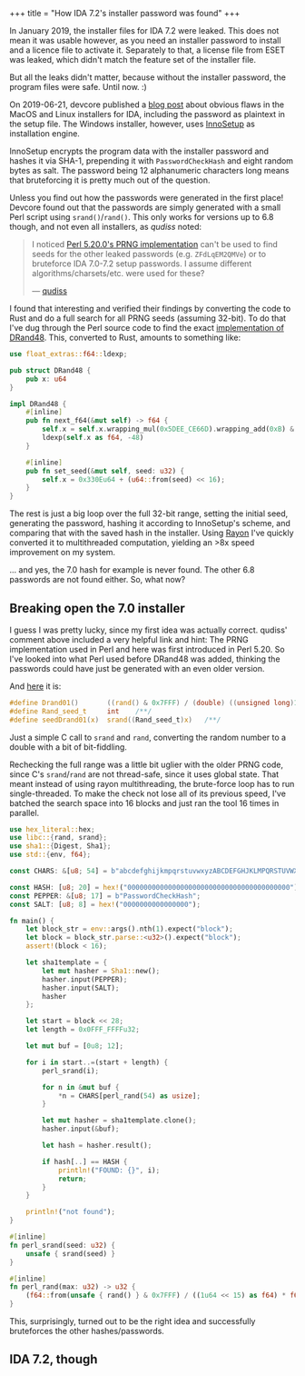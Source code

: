 +++
title = "How IDA 7.2's installer password was found"
+++

In January 2019, the installer files for IDA 7.2 were leaked. This does not mean it was usable however, as you need an installer password to install and a licence file to activate it.
Separately to that, a license file from ESET was leaked, which didn't match the feature set of the installer file.

But all the leaks didn't matter, because without the installer password, the program files were safe. Until now. :)

On 2019-06-21, devcore published a [blog post](https://devco.re/blog/2019/06/21/operation-crack-hacking-IDA-Pro-installer-PRNG-from-an-unusual-way-en/) about obvious flaws in the MacOS and Linux installers for IDA, including the password as plaintext in the setup file. The Windows installer, however, uses [InnoSetup](http://www.jrsoftware.org/isinfo.php) as installation engine.

InnoSetup encrypts the program data with the installer password and hashes it via SHA-1, prepending it with `PasswordCheckHash` and eight random bytes as salt. The password being 12 alphanumeric characters long means that bruteforcing it is pretty much out of the question.

Unless you find out how the passwords were generated in the first place! Devcore found out that the passwords are simply generated with a small Perl script using `srand()`/`rand()`. This only works for versions up to 6.8 though, and not even all installers, as *qudiss* noted:

> I noticed [Perl 5.20.0's PRNG implementation](https://rosettacode.org/wiki/Random_number_generator_(included)#Perl) can't be used to find seeds for the other leaked passwords (e.g. `ZFdLqEM2QMVe`) or to bruteforce IDA 7.0-7.2 setup passwords. I assume different algorithms/charsets/etc. were used for these?
>
> — [qudiss](https://devco.re/blog/2019/06/21/operation-crack-hacking-IDA-Pro-installer-PRNG-from-an-unusual-way-en/#comment-4511595557)

I found that interesting and verified their findings by converting the code to Rust and do a full search for all PRNG seeds (assuming 32-bit). To do that I've dug through the Perl source code to find the exact [implementation of DRand48](https://github.com/Perl/perl5/blob/df09255f565b73f060cd59e80498786e0f80d4a7/util.c#L5817). This, converted to Rust, amounts to something like:

```rust
use float_extras::f64::ldexp;

pub struct DRand48 {
    pub x: u64
}

impl DRand48 {
    #[inline]
    pub fn next_f64(&mut self) -> f64 {
        self.x = self.x.wrapping_mul(0x5DEE_CE66D).wrapping_add(0xB) & 0xFFFF_FFFF_FFFF;
        ldexp(self.x as f64, -48)
    }

    #[inline]
    pub fn set_seed(&mut self, seed: u32) {
        self.x = 0x330Eu64 + (u64::from(seed) << 16);
    }
}
```

The rest is just a big loop over the full 32-bit range, setting the initial seed, generating the password, hashing it according to InnoSetup's scheme, and comparing that with the saved hash in the installer. Using [Rayon](https://github.com/rayon-rs/rayon) I've quickly converted it to multithreaded computation, yielding an >8x speed improvement on my system.

... and yes, the 7.0 hash for example is never found. The other 6.8 passwords are not found either. So, what now?

## Breaking open the 7.0 installer

I guess I was pretty lucky, since my first idea was actually correct. qudiss' comment above included a very helpful link and hint: The PRNG implementation used in Perl and here was first introduced in Perl 5.20. So I've looked into what Perl used before DRand48 was added, thinking the passwords could have just be generated with an even older version.

And [here](https://github.com/Perl/perl5/blob/05ccd577e15cc66bbb7414fad5ee3c02f536c7a5/uconfig.h#L3096) it is:

```c
#define Drand01()       ((rand() & 0x7FFF) / (double) ((unsigned long)1 << 15))     /**/
#define Rand_seed_t     int    /**/
#define seedDrand01(x)  srand((Rand_seed_t)x)   /**/
```

Just a simple C call to `srand` and `rand`, converting the random number to a double with a bit of bit-fiddling.

Rechecking the full range was a little bit uglier with the older PRNG code, since C's `srand`/`rand` are not thread-safe, since it uses global state. That meant instead of using rayon multithreading, the brute-force loop has to run single-threaded. To make the check not lose all of its previous speed, I've batched the search space into 16 blocks and just ran the tool 16 times in parallel.

```rs
use hex_literal::hex;
use libc::{rand, srand};
use sha1::{Digest, Sha1};
use std::{env, f64};

const CHARS: &[u8; 54] = b"abcdefghijkmpqrstuvwxyzABCDEFGHJKLMPQRSTUVWXYZ23456789";

const HASH: [u8; 20] = hex!("0000000000000000000000000000000000000000");
const PEPPER: &[u8; 17] = b"PasswordCheckHash";
const SALT: [u8; 8] = hex!("0000000000000000");

fn main() {
    let block_str = env::args().nth(1).expect("block");
    let block = block_str.parse::<u32>().expect("block");
    assert!(block < 16);

    let sha1template = {
        let mut hasher = Sha1::new();
        hasher.input(PEPPER);
        hasher.input(SALT);
        hasher
    };

    let start = block << 28;
    let length = 0x0FFF_FFFFu32;

    let mut buf = [0u8; 12];

    for i in start..=(start + length) {
        perl_srand(i);

        for n in &mut buf {
            *n = CHARS[perl_rand(54) as usize];
        }

        let mut hasher = sha1template.clone();
        hasher.input(&buf);

        let hash = hasher.result();

        if hash[..] == HASH {
            println!("FOUND: {}", i);
            return;
        }
    }

    println!("not found");
}

#[inline]
fn perl_srand(seed: u32) {
    unsafe { srand(seed) }
}

#[inline]
fn perl_rand(max: u32) -> u32 {
    (f64::from(unsafe { rand() } & 0x7FFF) / ((1u64 << 15) as f64) * f64::from(max)) as u32
}
```

This, surprisingly, turned out to be the right idea and successfully bruteforces the other hashes/passwords.

## IDA 7.2, though

